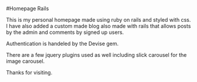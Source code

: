 #Homepage Rails

This is my personal homepage made using ruby on rails and styled with css.  I have also added a custom made blog also made with rails that allows posts by the admin and comments by signed up users.  

Authentication is handeled by the Devise gem.

There are a few jquery plugins used as well including slick carousel for the image carousel.

Thanks for visiting.
